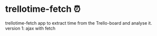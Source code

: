 # trellotime-fetch :alarm_clock:
trellotime-fetch app to extract time from the Trello-board and analyse it. version 1: ajax with fetch
